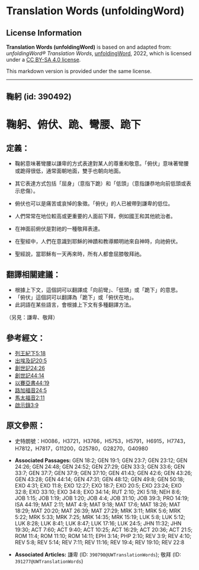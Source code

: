 # Translation Words (unfoldingWord)

## License Information

**Translation Words (unfoldingWord)** is based on and adapted from: _unfoldingWord® Translation Words_, [unfoldingWord](https://unfoldingword.org/utw), 2022, which is licensed under a [CC BY-SA 4.0 license](https://creativecommons.org/licenses/by-sa/4.0/legalcode.en).

This markdown version is provided under the same license.



--------------------------------

## 鞠躬 (id: 390492)

鞠躬、俯伏、跪、彎腰、跪下
=============

定義：
---

* 鞠躬意味著彎腰以謙卑的方式表達對某人的尊重和敬意。「俯伏」意味著彎腰或跪得很低，通常面朝地面，雙手也朝向地面。

* 其它表達方式包括「屈身」（意指下跪）和「低頭」（意指謙恭地向前低頭或表示悲傷）。
* 俯伏也可以是痛苦或哀悼的象徵。「俯伏」的人已被帶到謙卑的低位。
* 人們常常在地位較高或更重要的人面前下拜，例如國王和其他統治者。
* 在神面前俯伏是對祂的一種敬拜表達。
* 在聖經中，人們在意識到耶穌的神蹟和教導顯明祂來自神時，向祂俯伏。
* 聖經說，當耶穌有一天再來時，所有人都會屈膝敬拜祂。

翻譯相關建議：
-------

* 根據上下文，這個詞可以翻譯成「向前彎」、「低頭」或「跪下」的意思。
* 「俯伏」這個詞可以翻譯為「跪下」或「俯伏在地」。
* 此詞語在某些語言，會根據上下文有多種翻譯方法。

（另見：謙卑、敬拜）

參考經文：
-----

* [列王紀下5:18](https://ref.ly/2Kgs5:18)
* [出埃及記20:5](https://ref.ly/Exod20:5)
* [創世記24:26](https://ref.ly/Gen24:26)
* [創世記44:14](https://ref.ly/Gen44:14)
* [以賽亞書44:19](https://ref.ly/Isa44:19)
* [路加福音24:5](https://ref.ly/Luke24:5)
* [馬太福音2:11](https://ref.ly/Matt2:11)
* [啟示錄3:9](https://ref.ly/Rev3:9)

原文參照：
-----

* 史特朗號：H0086，H3721，H3766，H5753，H5791，H6915，H7743，H7812，H7817，G11200，G25780，G28270，G40980

* **Associated Passages:** GEN 18:2; GEN 19:1; GEN 23:7; GEN 23:12; GEN 24:26; GEN 24:48; GEN 24:52; GEN 27:29; GEN 33:3; GEN 33:6; GEN 33:7; GEN 37:7; GEN 37:9; GEN 37:10; GEN 41:43; GEN 42:6; GEN 43:26; GEN 43:28; GEN 44:14; GEN 47:31; GEN 48:12; GEN 49:8; GEN 50:18; EXO 4:31; EXO 11:8; EXO 12:27; EXO 18:7; EXO 20:5; EXO 23:24; EXO 32:8; EXO 33:10; EXO 34:8; EXO 34:14; RUT 2:10; 2KI 5:18; NEH 8:6; JOB 1:15; JOB 1:19; JOB 1:20; JOB 4:4; JOB 31:10; JOB 39:3; PRO 14:19; ISA 44:19; MAT 2:11; MAT 4:9; MAT 9:18; MAT 17:6; MAT 18:26; MAT 18:29; MAT 20:20; MAT 26:39; MAT 27:29; MRK 3:11; MRK 5:6; MRK 5:22; MRK 5:33; MRK 7:25; MRK 14:35; MRK 15:19; LUK 5:8; LUK 5:12; LUK 8:28; LUK 8:41; LUK 8:47; LUK 17:16; LUK 24:5; JHN 11:32; JHN 19:30; ACT 7:60; ACT 9:40; ACT 10:25; ACT 16:29; ACT 20:36; ACT 21:5; ROM 11:4; ROM 11:10; ROM 14:11; EPH 3:14; PHP 2:10; REV 3:9; REV 4:10; REV 5:8; REV 5:14; REV 7:11; REV 11:16; REV 19:4; REV 19:10; REV 22:8
* **Associated Articles:** 謙卑 (ID: `390790@UWTranslationWords`); 敬拜 (ID: `391277@UWTranslationWords`)


